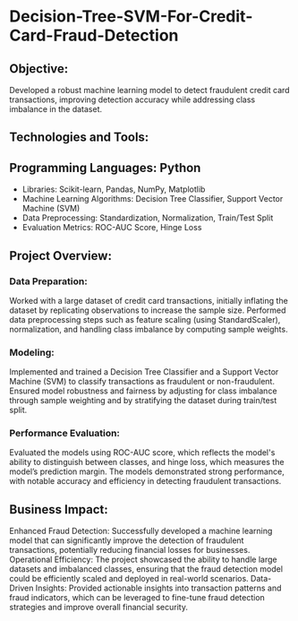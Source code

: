 # Decision-Tree-SVM-For-Credit-Card-Fraud-Detection
## Objective:

Developed a robust machine learning model to detect fraudulent credit card transactions, improving detection accuracy while addressing class imbalance in the dataset.

## Technologies and Tools:

## Programming Languages: Python
- Libraries: Scikit-learn, Pandas, NumPy, Matplotlib
- Machine Learning Algorithms: Decision Tree Classifier, Support Vector Machine (SVM)
- Data Preprocessing: Standardization, Normalization, Train/Test Split
- Evaluation Metrics: ROC-AUC Score, Hinge Loss

## Project Overview:

### Data Preparation: 
Worked with a large dataset of credit card transactions, initially inflating the dataset by replicating observations to increase the sample size. Performed data preprocessing steps such as feature scaling (using StandardScaler), normalization, and handling class imbalance by computing sample weights.
### Modeling: 
Implemented and trained a Decision Tree Classifier and a Support Vector Machine (SVM) to classify transactions as fraudulent or non-fraudulent. Ensured model robustness and fairness by adjusting for class imbalance through sample weighting and by stratifying the dataset during train/test split.
### Performance Evaluation: 
Evaluated the models using ROC-AUC score, which reflects the model's ability to distinguish between classes, and hinge loss, which measures the model’s prediction margin. The models demonstrated strong performance, with notable accuracy and efficiency in detecting fraudulent transactions.

## Business Impact:

Enhanced Fraud Detection: Successfully developed a machine learning model that can significantly improve the detection of fraudulent transactions, potentially reducing financial losses for businesses.
Operational Efficiency: The project showcased the ability to handle large datasets and imbalanced classes, ensuring that the fraud detection model could be efficiently scaled and deployed in real-world scenarios.
Data-Driven Insights: Provided actionable insights into transaction patterns and fraud indicators, which can be leveraged to fine-tune fraud detection strategies and improve overall financial security.
